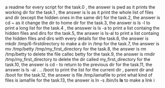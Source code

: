 a readme for every script
for the task.0 , the answer is pwd as it prints the working dir
for the task.1 , the answer is ls as it print the whole list of files and dir (except the hidden ones in the same  dir)
for the task.2, the answer is cd ~ as it change the dir to home dir 
for the task.3, the answer is ls -l to print a long list
for the task.4 , the ansswer is ls -a to print a list containg the hidden files and dirs
for the task.5, the answer is ls-al to print a list containg the hidden files and dirs with every details
for the task.6, the answer is mkdir /tmp/6-firstdirectory to make a dir in /tmp
for the task.7, the answer is mv /tmp/betty /tmp/my_first_directory
for the task.8, the answer is rm /tmp/betty to delete the file callec betty
for the task.9, the answer is rmdir /tmp/my_first_directory to delete the dir called my_first_directory
for the task.10, the answer is cd - to return to the previous  dir
for the task.11, the answer is ls -al . .. /boot to print the list for the current dir , parent dir and /boot
for the task.12, the answer is file /tmp/iamafile to print what kind of files is iamafile
for the task.13, the answer is ln -s /bin/ls __ls__ to make a link i
